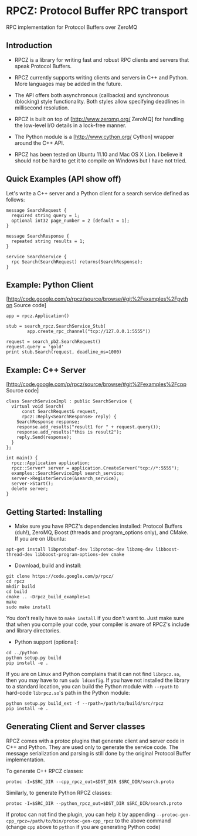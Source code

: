 RPCZ: Protocol Buffer RPC transport
===================================

RPC implementation for Protocol Buffers over ZeroMQ

Introduction
------------


  * RPCZ is a library for writing fast and robust RPC clients and servers that speak Protocol Buffers.

  * RPCZ currently supports writing clients and servers in C++ and Python. More languages may be added in the future.

  * The API offers both asynchronous (callbacks) and synchronous (blocking) style functionality. Both styles allow specifying deadlines in millisecond resolution.

  * RPCZ is built on top of [http://www.zeromq.org/ ZeroMQ] for handling the low-level I/O details in a lock-free manner.

  * The Python module is a [http://www.cython.org/ Cython] wrapper around the C++ API.

  * RPCZ has been tested on Ubuntu 11.10 and Mac OS X Lion. I believe it should not be hard to get it to compile on Windows but I have not tried.

Quick Examples (API show off)
-----------------------------

Let's write a C++ server and a Python client for a search service defined as follows:

```
message SearchRequest {
  required string query = 1;
  optional int32 page_number = 2 [default = 1];
}

message SearchResponse {
  repeated string results = 1;
}

service SearchService {
  rpc Search(SearchRequest) returns(SearchResponse);
}
```

Example: Python Client
----------------------
[http://code.google.com/p/rpcz/source/browse/#git%2Fexamples%2Fpython Source code]

```
app = rpcz.Application()

stub = search_rpcz.SearchService_Stub(
        app.create_rpc_channel("tcp://127.0.0.1:5555"))

request = search_pb2.SearchRequest()
request.query = 'gold'
print stub.Search(request, deadline_ms=1000)
```


Example: C++ Server
-------------------

[http://code.google.com/p/rpcz/source/browse/#git%2Fexamples%2Fcpp Source code]

```
class SearchServiceImpl : public SearchService {
  virtual void Search(
      const SearchRequest& request,
      rpcz::Reply<SearchResponse> reply) {
    SearchResponse response;
    response.add_results("result1 for " + request.query());
    response.add_results("this is result2");
    reply.Send(response);
  }
};

int main() {
  rpcz::Application application;
  rpcz::Server* server = application.CreateServer("tcp://*:5555");
  examples::SearchServiceImpl search_service;
  server->RegisterService(&search_service);
  server->Start();
  delete server;
}
```

Getting Started: Installing
---------------------------

  * Make sure you have RPCZ's dependencies installed: Protocol Buffers (duh!), ZeroMQ, Boost (threads and program_options only), and CMake. If you are on Ubuntu:
```
apt-get install libprotobuf-dev libprotoc-dev libzmq-dev libboost-thread-dev libboost-program-options-dev cmake
```

  * Download, build and install:
```
git clone https://code.google.com/p/rpcz/
cd rpcz
mkdir build
cd build
cmake .. -Drpcz_build_examples=1
make
sudo make install
```

You don't really have to `make install` if you don't want to. Just make sure that when you compile your code, your compiler is aware of RPCZ's include and library directories.

  * Python support (optional):
```
cd ../python
python setup.py build
pip install -e .
```
  If you are on Linux and Python complains that it can not find `librpcz.so`, then you may have to run `sudo ldconfig`. If you have not installed the library to a standard location,  you can build the Python module with `--rpath` to hard-code `librpcz.so`'s path  in the Python module:
```
python setup.py build_ext -f --rpath=/path/to/build/src/rpcz
pip install -e .
```

Generating Client and Server classes
------------------------------------

RPCZ comes with a protoc plugins that generate client and server code in C++ and Python. They are used only to generate the service code. The message serialization and parsing is still done by the original Protocol Buffer implementation.

To generate C++ RPCZ classes:
```
protoc -I=$SRC_DIR --cpp_rpcz_out=$DST_DIR $SRC_DIR/search.proto
```
Similarly, to generate Python RPCZ classes:
```
protoc -I=$SRC_DIR --python_rpcz_out=$DST_DIR $SRC_DIR/search.proto
```

If protoc can not find the plugin, you can help it by appending `--protoc-gen-cpp_rpcz=/path/to/bin/protoc-gen-cpp_rpcz` to the above command (change `cpp` above to `python` if you are generating Python code)

